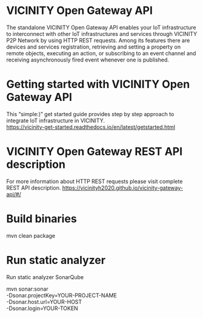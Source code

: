 # VICINITY Open Gateway API #
The standalone VICINITY Open Gateway API enables your IoT infrastructure to interconnect with other IoT infrastructures and services through VICINITY P2P Network by using HTTP REST requests. Among its features there are devices and services registration,  retrieving and setting a property on remote objects, executing an action, or subscribing to an event channel and receiving asynchronously fired event whenever one is published.

# Getting started with VICINITY Open Gateway API #
This “simple:)” get started guide provides step by step approach to integrate IoT infrastructure in VICINITY.           
https://vicinity-get-started.readthedocs.io/en/latest/getstarted.html

# VICINITY Open Gateway REST API description #
For more information about HTTP REST requests please visit complete REST API description.
https://vicinityh2020.github.io/vicinity-gateway-api/#/

# Build binaries #

mvn clean package

# Run static analyzer

Run static analyzer SonarQube

mvn sonar:sonar \
  -Dsonar.projectKey=YOUR-PROJECT-NAME \
  -Dsonar.host.url=YOUR-HOST \
  -Dsonar.login=YOUR-TOKEN
